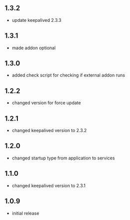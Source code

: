 ## 1.3.2

- update keepalived 2.3.3

## 1.3.1

- made addon optional

## 1.3.0

- added check script for checking if external addon runs

## 1.2.2

- changed version for force update

## 1.2.1

- changed keepalived version to 2.3.2

## 1.2.0

- changed startup type from application to services

## 1.1.0

- changed keepalived version to 2.3.1

## 1.0.9

- initial release